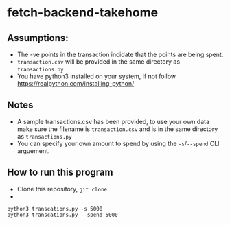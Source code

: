 # fetch-backend-takehome
## Assumptions:
- The -ve points in the transaction incidate that the points are being spent.
- `transaction.csv` will be provided in the same directory as `transactions.py`
- You have python3 installed on your system, if not follow https://realpython.com/installing-python/

## Notes
- A sample transactions.csv has been provided, to use your own data make sure the filename is `transaction.csv` and is in the same directory as `transactions.py`
 - You can specify your own amount to spend by using the `-s`/`--spend` CLI arguement.

## How to run this program
 - Clone this repository, `git clone `
 - 
`python3 transcations.py -s 5000` <br>
`python3 transcations.py --spend 5000`



